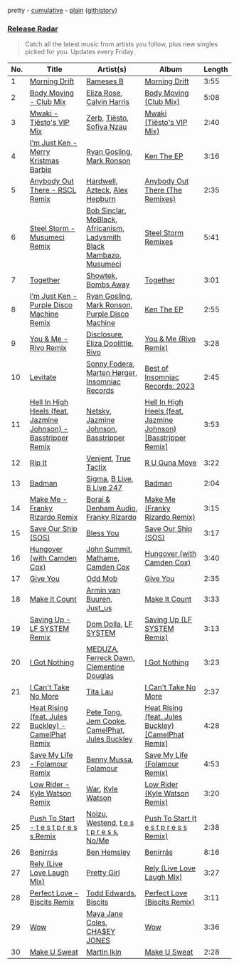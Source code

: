 pretty - [cumulative](/playlists/cumulative/Release%20Radar.md) - [plain](/playlists/plain/37i9dQZEVXbsudmxBFKW7G) ([githistory](https://github.githistory.xyz/vitokorn/spotify-playlist-archive/blob/master/playlists/plain/37i9dQZEVXbsudmxBFKW7G))

### [Release Radar](https://open.spotify.com/playlist/37i9dQZEVXbsudmxBFKW7G)

> Catch all the latest music from artists you follow, plus new singles picked for you. Updates every Friday.

| No. | Title | Artist(s) | Album | Length |
|---|---|---|---|---|
| 1 | [Morning Drift](https://open.spotify.com/track/7ysODkt3SLz9zLfo9yy2LJ) | [Rameses B](https://open.spotify.com/artist/06EfEcjc0vdvI6VNL0soIO) | [Morning Drift](https://open.spotify.com/album/42XNg9HHKO2XlsJ503JELj) | 3:55 |
| 2 | [Body Moving - Club Mix](https://open.spotify.com/track/2yRsNZu17Xx5fyryyQe3Vt) | [Eliza Rose](https://open.spotify.com/artist/4XC335ouK6pXyq4QiIb8bP), [Calvin Harris](https://open.spotify.com/artist/7CajNmpbOovFoOoasH2HaY) | [Body Moving (Club Mix)](https://open.spotify.com/album/3D8nfcaQEKp13288zu5mFs) | 5:08 |
| 3 | [Mwaki - Tiësto's VIP Mix](https://open.spotify.com/track/3bYSuNFC8UqtpTRKBcDtZf) | [Zerb](https://open.spotify.com/artist/6mDl7lQiLxT0iQ8LYhAlWy), [Tiësto](https://open.spotify.com/artist/2o5jDhtHVPhrJdv3cEQ99Z), [Sofiya Nzau](https://open.spotify.com/artist/5Y2FS5YbGf7yRDumzD5nY3) | [Mwaki (Tiësto's VIP Mix)](https://open.spotify.com/album/3pbFWOxjxLdlyxapT21PLe) | 2:40 |
| 4 | [I’m Just Ken - Merry Kristmas Barbie](https://open.spotify.com/track/0xUZ46LRp05nuTksovv90G) | [Ryan Gosling](https://open.spotify.com/artist/6kXm2YCtdUOpRYNKeKhfue), [Mark Ronson](https://open.spotify.com/artist/3hv9jJF3adDNsBSIQDqcjp) | [Ken The EP](https://open.spotify.com/album/7Dw87eUPMkF6tyjH1IYHsn) | 3:16 |
| 5 | [Anybody Out There - RSCL Remix](https://open.spotify.com/track/10kc4WFIpH8PEaa7cflKAx) | [Hardwell](https://open.spotify.com/artist/6BrvowZBreEkXzJQMpL174), [Azteck](https://open.spotify.com/artist/13NpuESz6tlK819yBs0PuS), [Alex Hepburn](https://open.spotify.com/artist/1rQ2ssALv6BirzJJxwETXO) | [Anybody Out There (The Remixes)](https://open.spotify.com/album/61G1ZfB0GEK0809oWXRiCk) | 2:35 |
| 6 | [Steel Storm - Musumeci Remix](https://open.spotify.com/track/3uVRUivtrpzSVaf2lx2IeR) | [Bob Sinclar](https://open.spotify.com/artist/5YFS41yoX0YuFY39fq21oN), [MoBlack](https://open.spotify.com/artist/6Je4hal6B5wiRd46aeswrs), [Africanism](https://open.spotify.com/artist/3E9XtGFNNweLtiR8y5aZO5), [Ladysmith Black Mambazo](https://open.spotify.com/artist/3FdLhnmXynPvZkbILPpB6d), [Musumeci](https://open.spotify.com/artist/5AezOTggHnFTiQ5AiowFBf) | [Steel Storm Remixes](https://open.spotify.com/album/0ZvVk2HHDVCWYiQIXoQjnc) | 5:41 |
| 7 | [Together](https://open.spotify.com/track/5dV7j9CsYRqZY60LxcW1SF) | [Showtek](https://open.spotify.com/artist/3gk0OYeLFWYupGFRHqLSR7), [Bombs Away](https://open.spotify.com/artist/1YlyxjwYNSjBD0NAJGEfWB) | [Together](https://open.spotify.com/album/7cLDStFd8Wx0zFfNSGrjoW) | 3:01 |
| 8 | [I’m Just Ken - Purple Disco Machine Remix](https://open.spotify.com/track/1NlrxPK5C3cPi4oUmOUMhR) | [Ryan Gosling](https://open.spotify.com/artist/6kXm2YCtdUOpRYNKeKhfue), [Mark Ronson](https://open.spotify.com/artist/3hv9jJF3adDNsBSIQDqcjp), [Purple Disco Machine](https://open.spotify.com/artist/2WBJQGf1bT1kxuoqziH5g4) | [Ken The EP](https://open.spotify.com/album/7Dw87eUPMkF6tyjH1IYHsn) | 2:55 |
| 9 | [You & Me - Rivo Remix](https://open.spotify.com/track/0xoYZ45fgTfyQYREZPN7Sa) | [Disclosure](https://open.spotify.com/artist/6nS5roXSAGhTGr34W6n7Et), [Eliza Doolittle](https://open.spotify.com/artist/14L5rpGTLVUz1pD8fUeJB1), [Rivo](https://open.spotify.com/artist/2NrprO4CludRmaWtpqud10) | [You & Me (Rivo Remix)](https://open.spotify.com/album/3QIGpfgWXKujfMaecgKV9u) | 3:28 |
| 10 | [Levitate](https://open.spotify.com/track/7osZc0miZMAnL4AsBRnh0X) | [Sonny Fodera](https://open.spotify.com/artist/39B7ChWwrWDs7zXlsu3MoP), [Marten Hørger](https://open.spotify.com/artist/0EdUwJSqkMmsH6Agg3G8Ls), [Insomniac Records](https://open.spotify.com/artist/51xR0dvqUomzb5eY6dvT4M) | [Best of Insomniac Records: 2023](https://open.spotify.com/album/70ZyWrGgoffODlaUheuFx2) | 2:45 |
| 11 | [Hell In High Heels (feat. Jazmine Johnson) - Basstripper Remix](https://open.spotify.com/track/1phmlPVWr700JslfcqnWxy) | [Netsky](https://open.spotify.com/artist/5TgQ66WuWkoQ2xYxaSTnVP), [Jazmine Johnson](https://open.spotify.com/artist/31DGmB9yp1uMCkov630Ptz), [Basstripper](https://open.spotify.com/artist/1tSiIyp5dxfbEaS0nZGMEl) | [Hell In High Heels (feat. Jazmine Johnson) [Basstripper Remix]](https://open.spotify.com/album/5CJs5kZoOblxTA8TR8EJM0) | 3:53 |
| 12 | [Rip It](https://open.spotify.com/track/5tW3cSP0tjlXcbUYAjTFEK) | [Venjent](https://open.spotify.com/artist/7xu08SujAqLp7BGinS96vd), [True Tactix](https://open.spotify.com/artist/5roNWmUbP4oZ3PMSx58Rc9) | [R U Guna Move](https://open.spotify.com/album/3mTh8XaiVOGtGLsopbTbjU) | 3:22 |
| 13 | [Badman](https://open.spotify.com/track/1AtDX5155W9zDdvzYPUcDb) | [Sigma](https://open.spotify.com/artist/01pKrlgPJhm5dB4lneYAqS), [B Live](https://open.spotify.com/artist/5Dyi0c3gAWXi520W10rX1U), [B Live 247](https://open.spotify.com/artist/44kLWQM6Vi4EbOA6fOyQJ5) | [Badman](https://open.spotify.com/album/1430OXye8UzHJp4XUUMMcX) | 2:04 |
| 14 | [Make Me - Franky Rizardo Remix](https://open.spotify.com/track/57508shL0obX0KUOUL8CJk) | [Borai & Denham Audio](https://open.spotify.com/artist/6QsxKDNLJbtYqxb2wRmsu1), [Franky Rizardo](https://open.spotify.com/artist/2UgphhGSlC9QWgaZWUOCkl) | [Make Me (Franky Rizardo Remix)](https://open.spotify.com/album/42c7JYNk4kOlZhBnZZoPI0) | 3:15 |
| 15 | [Save Our Ship (SOS)](https://open.spotify.com/track/0SuFM875msKXWm8E3x34DA) | [Bless You](https://open.spotify.com/artist/0YFOK5sYNqbCJEgD0xOti9) | [Save Our Ship (SOS)](https://open.spotify.com/album/62CmBWPso8MZGNl3S47YdA) | 3:17 |
| 16 | [Hungover (with Camden Cox)](https://open.spotify.com/track/1HmeANWuuCP6ldvGgKwTLi) | [John Summit](https://open.spotify.com/artist/7kNqXtgeIwFtelmRjWv205), [Mathame](https://open.spotify.com/artist/6QSwQEz8CDMg8Rqk8dEkxS), [Camden Cox](https://open.spotify.com/artist/5mNpMP01Co4vXZ3U0fWP3C) | [Hungover (with Camden Cox)](https://open.spotify.com/album/0zmoJBEhLPoiKBzXMeFjAm) | 3:40 |
| 17 | [Give You](https://open.spotify.com/track/3VrFR7A8qVKHmECL5tNIlf) | [Odd Mob](https://open.spotify.com/artist/4qLwtWhlhyAoQ4S9mSrDW9) | [Give You](https://open.spotify.com/album/65Rww1fKgqIbp0QvuFX9gy) | 2:35 |
| 18 | [Make It Count](https://open.spotify.com/track/6qroXN9iyKNG6mP0Ddvh1b) | [Armin van Buuren](https://open.spotify.com/artist/0SfsnGyD8FpIN4U4WCkBZ5), [Just_us](https://open.spotify.com/artist/0iPzFfhXb2ilEodYsMoUX4) | [Make It Count](https://open.spotify.com/album/7yRpzkneNaRzDwq6BGvtsi) | 3:33 |
| 19 | [Saving Up - LF SYSTEM Remix](https://open.spotify.com/track/4gDVM13rOwSdfGwSaIGWCR) | [Dom Dolla](https://open.spotify.com/artist/205i7E8fNVfojowcQSfK9m), [LF SYSTEM](https://open.spotify.com/artist/0HxX6imltnNXJyQhu4nsiO) | [Saving Up (LF SYSTEM Remix)](https://open.spotify.com/album/5IphhTo0uXUpIYSuppkB3R) | 3:13 |
| 20 | [I Got Nothing](https://open.spotify.com/track/4yagkb6nJCRcfjUhaOVHTw) | [MEDUZA](https://open.spotify.com/artist/0xRXCcSX89eobfrshSVdyu), [Ferreck Dawn](https://open.spotify.com/artist/3cnAJv9gydgm52KFIsdvO8), [Clementine Douglas](https://open.spotify.com/artist/4DWuml4Jf6K81b5rAPwMb6) | [I Got Nothing](https://open.spotify.com/album/32wadIN0emxBanTLINlH08) | 3:23 |
| 21 | [I Can't Take No More](https://open.spotify.com/track/6AT2JACN4Fi5MPSBwuxnHJ) | [Tita Lau](https://open.spotify.com/artist/5g93IJMEpfC68NUaeVjr4h) | [I Can't Take No More](https://open.spotify.com/album/49jiyoCe2xxbyVvXNrDqKV) | 2:37 |
| 22 | [Heat Rising (feat. Jules Buckley) - CamelPhat Remix](https://open.spotify.com/track/0321tW7ADJXg0hRi6nlnUj) | [Pete Tong](https://open.spotify.com/artist/6n1t55WMsSIUFHrAL4mUsB), [Jem Cooke](https://open.spotify.com/artist/0AkL5tzM3UsDlWak9E0OwH), [CamelPhat](https://open.spotify.com/artist/240wlM8vDrf6S4zCyzGj2W), [Jules Buckley](https://open.spotify.com/artist/5gGbAKDXhDoBXIJe8SuBvX) | [Heat Rising (feat. Jules Buckley) [CamelPhat Remix]](https://open.spotify.com/album/0RRr7DFGbng663hPeEH5LM) | 4:28 |
| 23 | [Save My Life - Folamour Remix](https://open.spotify.com/track/4IbfSkANxDLlaqDptTZ5hE) | [Benny Mussa](https://open.spotify.com/artist/3JNbl0jPjCNLrZrCbqku6f), [Folamour](https://open.spotify.com/artist/6pJY5At9SiMpAOBrw9YosS) | [Save My Life (Folamour Remix)](https://open.spotify.com/album/7emMblwJ7MZ1ejnuBhJ9X7) | 4:53 |
| 24 | [Low Rider - Kyle Watson Remix](https://open.spotify.com/track/5JA85EYInaPr1SehlXtMXG) | [War](https://open.spotify.com/artist/3ICyfoySNDZqtBVmaBT84I), [Kyle Watson](https://open.spotify.com/artist/7LJSAfWhO7jhjnewy6pKyZ) | [Low Rider (Kyle Watson Remix)](https://open.spotify.com/album/2GbMNQQT9q4Y3ULVdmwbji) | 3:20 |
| 25 | [Push To Start - t e s t p r e s s Remix](https://open.spotify.com/track/76LCs5uSnFVBID8WdOpFdP) | [Noizu](https://open.spotify.com/artist/3VRyybsQu0MDG0F2LBxnv7), [Westend](https://open.spotify.com/artist/4epc3Bd0DOBA0kDywkRAsu), [t e s t p r e s s](https://open.spotify.com/artist/4udW3rcRXEmwm706eR5h8u), [No/Me](https://open.spotify.com/artist/4L0It80jhQQKMTU2r02nkL) | [Push To Start (t e s t p r e s s Remix)](https://open.spotify.com/album/71rRwgVl97ZLCWQ6LZydWf) | 2:38 |
| 26 | [Benirrás](https://open.spotify.com/track/4ke138ZJyYRmLmEj5IKhRY) | [Ben Hemsley](https://open.spotify.com/artist/366L4EjZXBPYbHs9XDQILZ) | [Benirrás](https://open.spotify.com/album/6SLojWSR7K5P14fAifcdEF) | 8:16 |
| 27 | [Rely (Live Love Laugh Mix)](https://open.spotify.com/track/21ZO4KOaasihl4uBiXBYv6) | [Pretty Girl](https://open.spotify.com/artist/6KkltYAOOGsCaW7dO9jF98) | [Rely (Live Love Laugh Mix)](https://open.spotify.com/album/5YeNUzawyMHq4c20jbDRBa) | 3:27 |
| 28 | [Perfect Love - Biscits Remix](https://open.spotify.com/track/6SxpLVRmhMubmYLrvxGp22) | [Todd Edwards](https://open.spotify.com/artist/6MFopqejpmTUUZlcRmGzgg), [Biscits](https://open.spotify.com/artist/052B9SONfhoScw7dgYWw5o) | [Perfect Love (Biscits Remix)](https://open.spotify.com/album/1HVIOPdgDaSIdKy79G1Dbj) | 3:11 |
| 29 | [Wow](https://open.spotify.com/track/0SEmzHfBCpkVvxLogm8NJU) | [Maya Jane Coles](https://open.spotify.com/artist/6TshTCYwh9ySzOO6Jy4Ux2), [CHA$EY JON£S](https://open.spotify.com/artist/2cW0FSwOLEKSDCllbCC6db) | [Wow](https://open.spotify.com/album/2OrXnSIQ5SI8NliURLIFKz) | 3:36 |
| 30 | [Make U Sweat](https://open.spotify.com/track/3IrAZTFMsy9ZPj5LurJ8vi) | [Martin Ikin](https://open.spotify.com/artist/7DhdJhd6DrxeJlUajwttd1) | [Make U Sweat](https://open.spotify.com/album/2eynmd9669ddVP7QTuj66o) | 2:28 |